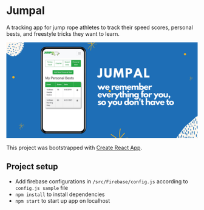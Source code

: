 # Jumpal
A tracking app for jump rope athletes to track their speed scores, personal bests, and freestyle tricks they want to learn.

![Jumpal Banner](./docs/images/banner.png)

This project was bootstrapped with [Create React App](https://github.com/facebook/create-react-app).

## Project setup

- Add firebase configurations in `/src/Firebase/config.js` according to `config.js sample` file
- `npm install` to install dependencies
- `npm start` to start up app on localhost

